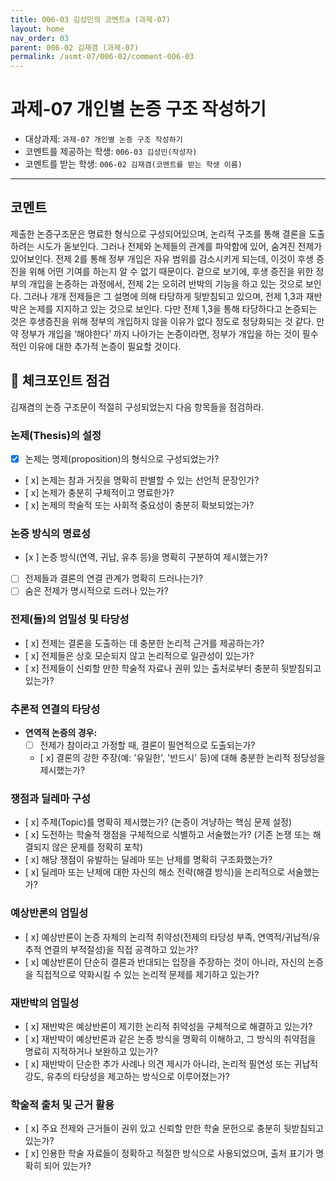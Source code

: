 ```yaml
---
title: 006-03 김성민의 코멘트a (과제-07)
layout: home
nav_order: 03
parent: 006-02 김재겸 (과제-07)
permalink: /asmt-07/006-02/comment-006-03
---
```


# 과제-07 개인별 논증 구조 작성하기

- 대상과제: `과제-07 개인별 논증 구조 작성하기`
- 코멘트를 제공하는 학생: `006-03 김성민(작성자)`
- 코멘트를 받는 학생: `006-02 김재겸(코멘트를 받는 학생 이름)`

---

## 코멘트

제출한 논증구조문은 명료한 형식으로 구성되어있으며, 논리적 구조를 통해 결론을 도출하려는 시도가 돋보인다. 그러나 전제와 논제들의 관계를 파악함에 있어, 숨겨진 전제가 있어보인다. 전제 2를 통해 정부 개입은 자유 범위를 감소시키게 되는데, 이것이 후생 증진을 위해 어떤 기여를 하는지 알 수 없기 때문이다. 겉으로 보기에, 후생 증진을 위한 정부의 개입을 논증하는 과정에서, 전제 2는 오히려 반박의 기능을 하고 있는 것으로 보인다. 그러나 개개 전제들은 그 설명에 의해 타당하게 뒷받침되고 있으며, 전제 1,3과 재반박은 논제를 지지하고 있는 것으로 보인다. 다만 전제 1,3을 통해 타당하다고 논증되는 것은 후생증진을 위해 정부의 개입하지 않을 이유가 없다 정도로 정당화되는 것 같다. 만약 정부가 개입을 ‘해야한다’ 까지 나아가는 논증이라면, 정부가 개입을 하는 것이 필수적인 이유에 대한 추가적 논증이 필요할 것이다.

## 📌 체크포인트 점검

김재겸의 논증 구조문이 적절히 구성되었는지 다음 항목들을 점검하라.

### **논제(Thesis)의 설정**
- [x] 논제는 명제(proposition)의 형식으로 구성되었는가?
- [ x] 논제는 참과 거짓을 명확히 판별할 수 있는 선언적 문장인가?
- [ x] 논제가 충분히 구체적이고 명료한가?
- [ x] 논제의 학술적 또는 사회적 중요성이 충분히 확보되었는가?

### **논증 방식의 명료성**
- [x ] 논증 방식(연역, 귀납, 유추 등)을 명확히 구분하여 제시했는가?
- [ ] 전제들과 결론의 연결 관계가 명확히 드러나는가?
- [ ] 숨은 전제가 명시적으로 드러나 있는가?

### **전제(들)의 엄밀성 및 타당성**
- [ x] 전제는 결론을 도출하는 데 충분한 논리적 근거를 제공하는가?
- [ x] 전제들은 상호 모순되지 않고 논리적으로 일관성이 있는가?
- [ x] 전제들이 신뢰할 만한 학술적 자료나 권위 있는 출처로부터 충분히 뒷받침되고 있는가?

### **추론적 연결의 타당성**
- **연역적 논증의 경우:**
  - [ ] 전제가 참이라고 가정할 때, 결론이 필연적으로 도출되는가?
  - [ x] 결론의 강한 주장(예: '유일한', '반드시' 등)에 대해 충분한 논리적 정당성을 제시했는가?

### **쟁점과 딜레마 구성**
- [ x] 주제(Topic)를 명확히 제시했는가? (논증이 겨냥하는 핵심 문제 설정)
- [ x] 도전하는 학술적 쟁점을 구체적으로 식별하고 서술했는가? (기존 논쟁 또는 해결되지 않은 문제를 정확히 포착)
- [ x] 해당 쟁점이 유발하는 딜레마 또는 난제를 명확히 구조화했는가?
- [ x] 딜레마 또는 난제에 대한 자신의 해소 전략(해결 방식)을 논리적으로 서술했는가?

### **예상반론의 엄밀성**
- [ x] 예상반론이 논증 자체의 논리적 취약성(전제의 타당성 부족, 연역적/귀납적/유추적 연결의 부적절성)을 직접 공격하고 있는가?
- [ x] 예상반론이 단순히 결론과 반대되는 입장을 주장하는 것이 아니라, 자신의 논증을 직접적으로 약화시킬 수 있는 논리적 문제를 제기하고 있는가?

### **재반박의 엄밀성**
- [ x] 재반박은 예상반론이 제기한 논리적 취약성을 구체적으로 해결하고 있는가?
- [ x] 재반박이 예상반론과 같은 논증 방식을 명확히 이해하고, 그 방식의 취약점을 명료히 지적하거나 보완하고 있는가?
- [ x] 재반박이 단순한 추가 사례나 의견 제시가 아니라, 논리적 필연성 또는 귀납적 강도, 유추의 타당성을 제고하는 방식으로 이루어졌는가?

### **학술적 출처 및 근거 활용**
- [ x] 주요 전제와 근거들이 권위 있고 신뢰할 만한 학술 문헌으로 충분히 뒷받침되고 있는가?
- [ x] 인용한 학술 자료들이 정확하고 적절한 방식으로 사용되었으며, 출처 표기가 명확히 되어 있는가?
